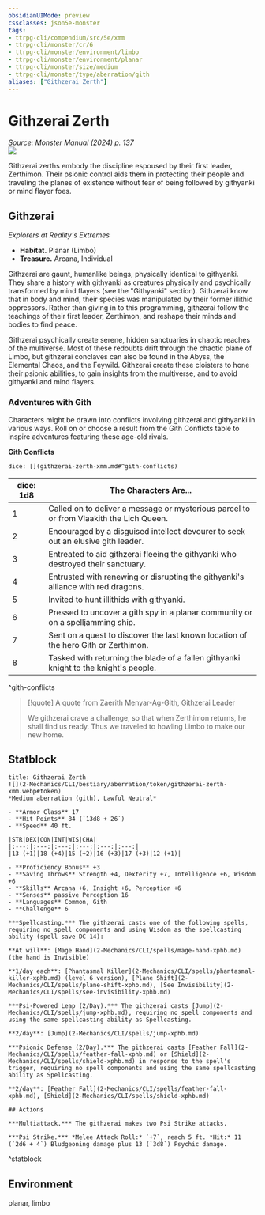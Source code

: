 ```yaml
---
obsidianUIMode: preview
cssclasses: json5e-monster
tags:
- ttrpg-cli/compendium/src/5e/xmm
- ttrpg-cli/monster/cr/6
- ttrpg-cli/monster/environment/limbo
- ttrpg-cli/monster/environment/planar
- ttrpg-cli/monster/size/medium
- ttrpg-cli/monster/type/aberration/gith
aliases: ["Githzerai Zerth"]
---
```

# Githzerai Zerth
*Source: Monster Manual (2024) p. 137*  
![](2-Mechanics/CLI/bestiary/aberration/img/githzerai.webp#right)

Githzerai zerths embody the discipline espoused by their first leader, Zerthimon. Their psionic control aids them in protecting their people and traveling the planes of existence without fear of being followed by githyanki or mind flayer foes.

## Githzerai

*Explorers at Reality's Extremes*

- **Habitat.** Planar (Limbo)  
- **Treasure.** Arcana, Individual  

Githzerai are gaunt, humanlike beings, physically identical to githyanki. They share a history with githyanki as creatures physically and psychically transformed by mind flayers (see the "Githyanki" section). Githzerai know that in body and mind, their species was manipulated by their former illithid oppressors. Rather than giving in to this programming, githzerai follow the teachings of their first leader, Zerthimon, and reshape their minds and bodies to find peace.

Githzerai psychically create serene, hidden sanctuaries in chaotic reaches of the multiverse. Most of these redoubts drift through the chaotic plane of Limbo, but githzerai conclaves can also be found in the Abyss, the Elemental Chaos, and the Feywild. Githzerai create these cloisters to hone their psionic abilities, to gain insights from the multiverse, and to avoid githyanki and mind flayers.

### Adventures with Gith

Characters might be drawn into conflicts involving githzerai and githyanki in various ways. Roll on or choose a result from the Gith Conflicts table to inspire adventures featuring these age-old rivals.

**Gith Conflicts**

`dice: [](githzerai-zerth-xmm.md#^gith-conflicts)`

| dice: 1d8 | The Characters Are... |
|-----------|-----------------------|
| 1 | Called on to deliver a message or mysterious parcel to or from Vlaakith the Lich Queen. |
| 2 | Encouraged by a disguised intellect devourer to seek out an elusive gith leader. |
| 3 | Entreated to aid githzerai fleeing the githyanki who destroyed their sanctuary. |
| 4 | Entrusted with renewing or disrupting the githyanki's alliance with red dragons. |
| 5 | Invited to hunt illithids with githyanki. |
| 6 | Pressed to uncover a gith spy in a planar community or on a spelljamming ship. |
| 7 | Sent on a quest to discover the last known location of the hero Gith or Zerthimon. |
| 8 | Tasked with returning the blade of a fallen githyanki knight to the knight's people. |
^gith-conflicts

> [!quote] A quote from Zaerith Menyar-Ag-Gith, Githzerai Leader  
> 
> We githzerai crave a challenge, so that when Zerthimon returns, he shall find us ready. Thus we traveled to howling Limbo to make our new home.


## Statblock

```ad-statblock
title: Githzerai Zerth
![](2-Mechanics/CLI/bestiary/aberration/token/githzerai-zerth-xmm.webp#token)
*Medium aberration (gith), Lawful Neutral*

- **Armor Class** 17 
- **Hit Points** 84 (`13d8 + 26`) 
- **Speed** 40 ft.

|STR|DEX|CON|INT|WIS|CHA|
|:---:|:---:|:---:|:---:|:---:|:---:|
|13 (+1)|18 (+4)|15 (+2)|16 (+3)|17 (+3)|12 (+1)|

- **Proficiency Bonus** +3
- **Saving Throws** Strength +4, Dexterity +7, Intelligence +6, Wisdom +6
- **Skills** Arcana +6, Insight +6, Perception +6
- **Senses** passive Perception 16
- **Languages** Common, Gith
- **Challenge** 6

***Spellcasting.*** The githzerai casts one of the following spells, requiring no spell components and using Wisdom as the spellcasting ability (spell save DC 14):

**At will**: [Mage Hand](2-Mechanics/CLI/spells/mage-hand-xphb.md) (the hand is Invisible)

**1/day each**: [Phantasmal Killer](2-Mechanics/CLI/spells/phantasmal-killer-xphb.md) (level 6 version), [Plane Shift](2-Mechanics/CLI/spells/plane-shift-xphb.md), [See Invisibility](2-Mechanics/CLI/spells/see-invisibility-xphb.md)

***Psi-Powered Leap (2/Day).*** The githzerai casts [Jump](2-Mechanics/CLI/spells/jump-xphb.md), requiring no spell components and using the same spellcasting ability as Spellcasting.

**2/day**: [Jump](2-Mechanics/CLI/spells/jump-xphb.md)

***Psionic Defense (2/Day).*** The githzerai casts [Feather Fall](2-Mechanics/CLI/spells/feather-fall-xphb.md) or [Shield](2-Mechanics/CLI/spells/shield-xphb.md) in response to the spell's trigger, requiring no spell components and using the same spellcasting ability as Spellcasting.

**2/day**: [Feather Fall](2-Mechanics/CLI/spells/feather-fall-xphb.md), [Shield](2-Mechanics/CLI/spells/shield-xphb.md)

## Actions

***Multiattack.*** The githzerai makes two Psi Strike attacks.

***Psi Strike.*** *Melee Attack Roll:* `+7`, reach 5 ft. *Hit:* 11 (`2d6 + 4`) Bludgeoning damage plus 13 (`3d8`) Psychic damage.
```
^statblock

## Environment

planar, limbo